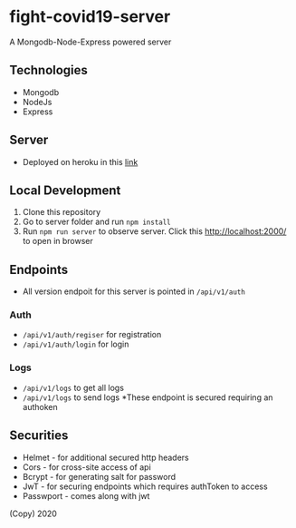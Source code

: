 # fight-covid19-server
A Mongodb-Node-Express powered server

## Technologies
- Mongodb
- NodeJs
- Express

## Server
- Deployed on heroku in this [link](https://fight-covid19-server.herokuapp.com/)

## Local Development
1. Clone this repository
2. Go to server folder and run `npm install`
3. Run `npm run server` to observe server. Click this [http://localhost:2000/](http://localhost:2000/) to open in browser

## Endpoints
- All version endpoit for this server is pointed in `/api/v1/auth`
### Auth
- `/api/v1/auth/regiser` for registration
- `/api/v1/auth/login` for login
### Logs
- `/api/v1/logs` to get all logs
- `/api/v1/logs` to send logs
*These endpoint is secured requiring an authoken

## Securities
- Helmet - for additional secured http headers
- Cors - for cross-site access of api
- Bcrypt - for generating salt for password
- JwT - for securing endpoints which requires authToken to access
- Passwport - comes along with jwt

(Copy) 2020
